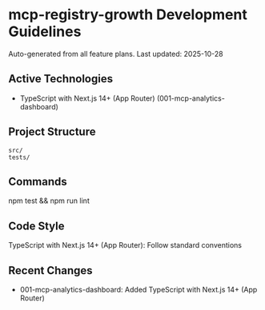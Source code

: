 # mcp-registry-growth Development Guidelines

Auto-generated from all feature plans. Last updated: 2025-10-28

## Active Technologies

- TypeScript with Next.js 14+ (App Router) (001-mcp-analytics-dashboard)

## Project Structure

```text
src/
tests/
```

## Commands

npm test && npm run lint

## Code Style

TypeScript with Next.js 14+ (App Router): Follow standard conventions

## Recent Changes

- 001-mcp-analytics-dashboard: Added TypeScript with Next.js 14+ (App Router)

<!-- MANUAL ADDITIONS START -->
<!-- MANUAL ADDITIONS END -->
